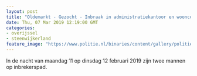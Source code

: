 ```yaml
---
layout: post
title: "Oldemarkt - Gezocht - Inbraak in administratiekantoor en wooncomplex"
date: Thu, 07 Mar 2019 12:19:00 GMT
categories: 
- overijssel 
- steenwijkerland 
feature_image: "https://www.politie.nl/binaries/content/gallery/politie/gezocht/verdachten/2019/maart/02-on/2019064572-1.jpg"
---
```


In de nacht van maandag 11 op dinsdag 12 februari 2019 zijn twee mannen op inbrekerspad.
